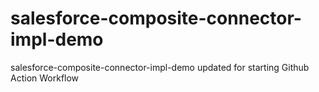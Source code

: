 # salesforce-composite-connector-impl-demo
salesforce-composite-connector-impl-demo
updated for starting Github Action Workflow
